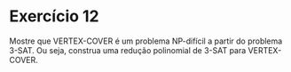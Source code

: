 # Exercício 12

Mostre que VERTEX-COVER é um problema NP-difícil a partir do problema 3-SAT. Ou seja, construa uma redução polinomial de 3-SAT para VERTEX-COVER.